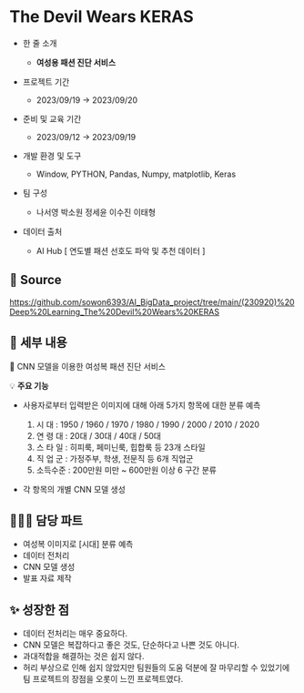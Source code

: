 # The Devil Wears KERAS

- 한 줄 소개
  - **여성용 패션 진단 서비스**
    
- 프로젝트 기간
  - 2023/09/19 → 2023/09/20
- 준비 및 교육 기간
  - 2023/09/12 → 2023/09/19
- 개발 환경 및 도구
  - Window, PYTHON, Pandas, Numpy, matplotlib, Keras
- 팀 구성
  - 나서영 박소원 정세윤 이수진 이태형
- 데이터 출처
  - AI Hub [ 연도별 패션 선호도 파악 및 추천 데이터 ]

## 🔗 **Source**
https://github.com/sowon6393/AI_BigData_project/tree/main/(230920)%20Deep%20Learning_The%20Devil%20Wears%20KERAS

## 💖 세부 내용

👠 CNN 모델을 이용한 여성복 패션 진단 서비스

💡 **주요 기능**
   - 사용자로부터 입력받은 이미지에 대해 아래 5가지 항목에 대한 분류 예측
     1.   시   대   :  1950 / 1960 / 1970 / 1980 / 1990 / 2000 / 2010 / 2020
     2.  연 령 대  :  20대 / 30대 / 40대 / 50대 
     3.  스 타 일  : 히피룩, 페미닌룩, 힙합룩 등 23개 스타일
     4.  직 업 군  : 가정주부, 학생, 전문직 등 6개 직업군
     5. 소득수준 :  200만원 미만 ~ 600만원 이상 6 구간 분류

   - 각 항목의 개별 CNN 모델 생성


## 👩🏻‍💼 담당 파트

- 여성복 이미지로 [시대] 분류 예측
- 데이터 전처리
- CNN 모델 생성
- 발표 자료 제작

## ✨ 성장한 점

- 데이터 전처리는 매우 중요하다.
- CNN 모델은 복잡하다고 좋은 것도, 단순하다고 나쁜 것도 아니다.
- 과대적합을 해결하는 것은 쉽지 않다.
- 허리 부상으로 인해 쉽지 않았지만 팀원들의 도움 덕분에 잘 마무리할 수 있었기에 팀 프로젝트의 장점을 오롯이 느낀 프로젝트였다.
